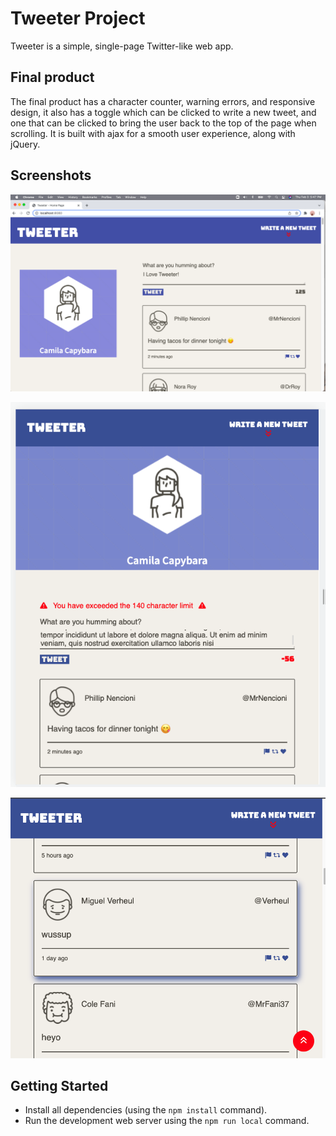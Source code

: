# Tweeter Project

Tweeter is a simple, single-page Twitter-like web app.

## Final product
The final product has a character counter, warning errors, and responsive design, it also has a toggle which can be clicked to write a new tweet, and one that can be clicked to bring the user back to the top of the page when scrolling. It is built with ajax for a smooth user experience, along with jQuery.

## Screenshots

![The functionality of the character counter when writing a tweet: ](https://github.com/oliviacowan/tweeter-template/blob/master/docs/new-tweet.png?raw=true)

![The web app from a mobile device perspective, along with the error warning for exceeding the character limit:](https://github.com/oliviacowan/tweeter-template/blob/master/docs/mobile-device.png?raw=true)

![The toggle in the mobile view, to scroll to the top](https://raw.githubusercontent.com/oliviacowan/tweeter-template/b8388f9c81627d3c0a2ebb057cfcfb3195fad19c/docs/scroll-toggle.png)

## Getting Started

- Install all dependencies (using the `npm install` command).
- Run the development web server using the `npm run local` command.